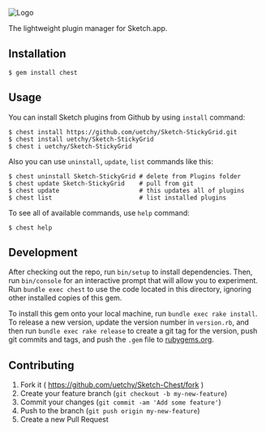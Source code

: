 ![Logo](https://raw.githubusercontent.com/uetchy/Sketch-Chest/master/assets/readme_images/logo.png)

The lightweight plugin manager for Sketch.app.

## Installation

```console
$ gem install chest
```

## Usage

You can install Sketch plugins from Github by using `install` command:

```console
$ chest install https://github.com/uetchy/Sketch-StickyGrid.git
$ chest install uetchy/Sketch-StickyGrid
$ chest i uetchy/Sketch-StickyGrid
```

Also you can use `uninstall`, `update`, `list` commands like this:

```console
$ chest uninstall Sketch-StickyGrid # delete from Plugins folder
$ chest update Sketch-StickyGrid    # pull from git
$ chest update                      # this updates all of plugins
$ chest list                        # list installed plugins
```

To see all of available commands, use `help` command:

```console
$ chest help
```

## Development

After checking out the repo, run `bin/setup` to install dependencies. Then, run `bin/console` for an interactive prompt that will allow you to experiment. Run `bundle exec chest` to use the code located in this directory, ignoring other installed copies of this gem.

To install this gem onto your local machine, run `bundle exec rake install`. To release a new version, update the version number in `version.rb`, and then run `bundle exec rake release` to create a git tag for the version, push git commits and tags, and push the `.gem` file to [rubygems.org](https://rubygems.org).

## Contributing

1. Fork it ( https://github.com/uetchy/Sketch-Chest/fork )
2. Create your feature branch (`git checkout -b my-new-feature`)
3. Commit your changes (`git commit -am 'Add some feature'`)
4. Push to the branch (`git push origin my-new-feature`)
5. Create a new Pull Request
